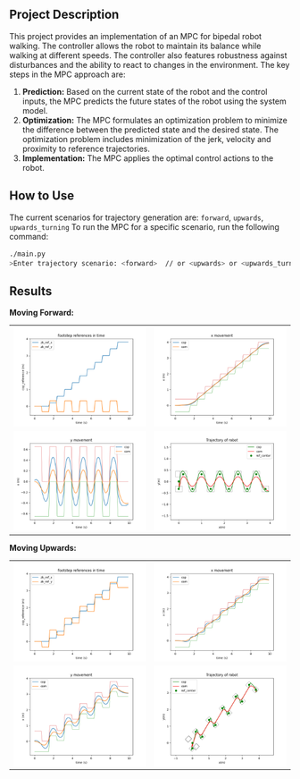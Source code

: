 
## Project Description

This project provides an implementation of an MPC for bipedal robot walking. The controller allows the robot to maintain its balance while walking at different speeds. The controller also features robustness against disturbances and the ability to react to changes in the environment.
The key steps in the MPC approach are:

1. **Prediction:** Based on the current state of the robot and the control inputs, the MPC predicts the future states of the robot using the system model.
2. **Optimization:** The MPC formulates an optimization problem to minimize the difference between the predicted state and the desired state. The optimization problem includes minimization of the jerk, velocity and proximity to reference trajectories.
3. **Implementation:** The MPC applies the optimal control actions to the robot.


## How to Use

The current scenarios for trajectory generation are: `forward`, `upwards`, `upwards_turning`
To run the MPC for a specific scenario, run the following command:

```bash
./main.py 
>Enter trajectory scenario: <forward>  // or <upwards> or <upwards_turning>
```

## Results

**Moving Forward:**

<table>
  <tr>
    <td><img src="./plots/forward1" alt="Moving Forward 1" width="400"/></td>
    <td><img src="./plots/forward2" alt="Moving Forward 2" width="400"/></td>
  </tr>
  <tr>
    <td><img src="./plots/forward3" alt="Moving Forward 3" width="400"/></td>
    <td><img src="./plots/forward4" alt="Moving Forward 4" width="400"/></td>
  </tr>
</table>

**Moving Upwards:**

<table>
  <tr>
    <td><img src="./plots/upwards1" alt="Moving Forward 1" width="400"/></td>
    <td><img src="./plots/upwards2" alt="Moving Forward 2" width="400"/></td>
  </tr>
  <tr>
    <td><img src="./plots/upwards3" alt="Moving Forward 3" width="400"/></td>
    <td><img src="./plots/upwards4" alt="Moving Forward 4" width="400"/></td>
  </tr>
</table>